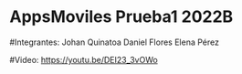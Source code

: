 # AppsMoviles Prueba1 2022B

#Integrantes:
Johan Quinatoa
Daniel Flores
Elena Pérez


#Video:
https://youtu.be/DEI23_3vOWo
